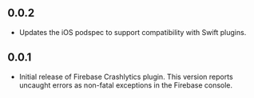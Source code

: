 ## 0.0.2

* Updates the iOS podspec to support compatibility with Swift plugins.

## 0.0.1

* Initial release of Firebase Crashlytics plugin.
This version reports uncaught errors as non-fatal exceptions in the
Firebase console.
